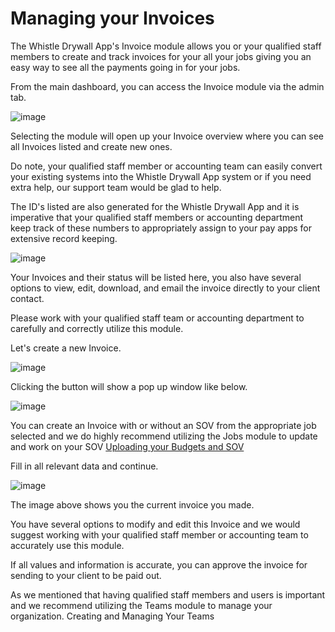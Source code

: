 # Managing your Invoices
The Whistle Drywall App's Invoice module allows you or your qualified staff members to create and track invoices for your all your jobs giving you an easy way to see all the payments going in for your jobs.

From the main dashboard, you can access the Invoice module via the admin tab.

![image](https://github.com/user-attachments/assets/8b1a4baf-0f0f-43c8-acd3-11d794c1cf8b)

Selecting the module will open up your Invoice overview where you can see all Invoices listed and create new ones.

Do note, your qualified staff member or accounting team can easily convert your existing systems into the Whistle Drywall App system or if you need extra help, our support team would be glad to help.

The ID's listed are also generated for the Whistle Drywall App and it is imperative that your qualified staff members or accounting department keep track of these numbers to appropriately assign to your pay apps for extensive record keeping.

![image](https://github.com/user-attachments/assets/2c4a4e14-fd9d-49fb-9d82-d661444a0228)

Your Invoices and their status will be listed here, you also have several options to view, edit, download, and email the invoice directly to your client contact.

Please work with your qualified staff team or accounting department to carefully and correctly utilize this module.

Let's create a new Invoice.

![image](https://github.com/user-attachments/assets/4212cddd-fc88-42e2-ba81-87bdc588d8cc)

Clicking the button will show a pop up window like below.

![image](https://github.com/user-attachments/assets/e4569290-5715-468d-bf08-edac0cb7325d)

You can create an Invoice with or without an SOV from the appropriate job selected and we do highly recommend utilizing the Jobs module to update and work on your SOV
[Uploading your Budgets and SOV](https://knowledge-base-whistledrywallapp.netlify.app/Jobs/uploading-your-budgets-and-sov/)

Fill in all relevant data and continue.

![image](https://github.com/user-attachments/assets/59d781f2-9e25-43cb-bfef-f95914435807)

The image above shows you the current invoice you made.

You have several options to modify and edit this Invoice and we would suggest working with your qualified staff member or accounting team to accurately use this module.

If all values and information is accurate, you can approve the invoice for sending to your client to be paid out.

As we mentioned that having qualified staff members and users is important and we recommend utilizing the Teams module to manage your organization. Creating and Managing Your Teams

